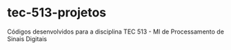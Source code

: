 # tec-513-projetos
Códigos desenvolvidos para a disciplina TEC 513 - MI de Processamento de Sinais Digitais
